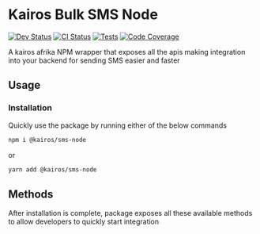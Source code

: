 # Kairos Bulk SMS Node 


[![Dev Status](https://img.shields.io/badge/Status-WIP-yellowgreen)](https://img.shields.io/badge/Status-WIP-yellowgreen)
[![CI Status](https://github.com/Kairos-Afrika/sms-node/actions/workflows/ci.yml/badge.svg)](https://github.com/Kairos-Afrika/sms-node/actions/workflows/ci.yml)
[ ![Tests](https://img.shields.io/badge/Tests-100%25%20Passed-green)](https://img.shields.io/badge/Tests-100%25%20Passed-green)
[![Code Coverage](https://badgen.net/codecov/c/github/vercel/nft)](https://codecov.io/gh/vercel/nft)

A kairos afrika NPM wrapper that exposes all the apis making integration into your backend for sending SMS easier and faster

## Usage
### Installation
Quickly use the package by running either of the below commands
```bash
npm i @kairos/sms-node
```
or
```bash
yarn add @kairos/sms-node
```
## Methods
After installation is complete, package exposes all these available methods to allow developers to quickly start integration


